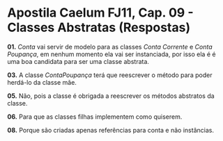 # Apostila Caelum FJ11, Cap. 09 - Classes Abstratas (Respostas)

**01.** _Conta_ vai servir de modelo para as classes _Conta Corrente_ e _Conta Poupança_, em nenhum momento ela vai ser instanciada, por isso ela é é uma boa candidata para ser uma classe abstrata.

**03.** A classe _ContaPoupança_ terá que reescrever o método para poder herdá-lo da classe mãe.

**05.** Não, pois a classe é obrigada a reescrever os métodos abstratos da classe.

**06.** Para que as classes filhas implementem como quiserem.

**08.** Porque são criadas apenas referências para conta e não instâncias.